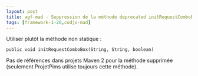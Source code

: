 ```yaml
---
layout: post
title: agf-mad - Suppression de la méthode deprecated initRequestComboBox
tags: [framework-1-26,codjo-mad]
---
```

Utiliser plutôt la méthode non statique :

```public void initRequestComboBox(String, String, boolean)```

Pas de références dans projets Maven 2 pour la méthode supprimée (seulement ProjetPims utilise toujours cette méthode).